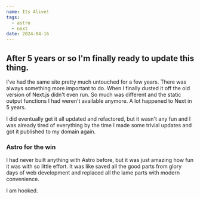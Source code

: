 ```yaml
---
name: Its Alive!
tags:
  - astro
  - next
date: 2024-04-16
---
```


## After 5 years or so I'm finally ready to update this thing.

I've had the same site pretty much untouched for a few years.  There was always something more important to do.  When I finally dusted it off the old version of Next.js didn't even run.  So much was different and the static output functions I had weren't available anymore.  A lot happened to Next in 5 years.  

I did eventually get it all updated and refactored, but it wasn't any fun and I was already tired of everything by the time I made some trivial updates and got it published to my domain again.  

### Astro for the win

I had never built anything with Astro before, but it was just amazing how fun it was with so little effort.  It was like saved all the good parts from  glory days of web development and replaced all the lame parts with modern convenience.  

I am hooked.